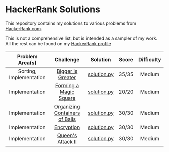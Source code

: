 # HackerRank Solutions

This repository contains my solutions to various problems from [HackerRank.com](https://www.hackerrank.com).

This is not a comprehensive list, but is intended as a sampler of my work. All the rest can be found on my [HackerRank profile](https://www.hackerrank.com/MBailey019)

|                        Problem Area(s)                            |                                                              Challenge                                                              |                                                                                  Solution                                                                                 |  Score  |Difficulty|
|:-----------------------------------------------------------------:|:-----------------------------------------------------------------------------------------------------------------------------------:|:-------------------------------------------------------------------------------------------------------------------------------------------------------------------------:|:-------:|:--------:|
|Sorting, Implementation                                            |[Bigger is Greater](https://www.hackerrank.com/challenges/bigger-is-greater/problem)                                                 |[solution.py](https://github.com/MBailey019/hackerrank-solutions/blob/master/Bigger%20is%20Greater/solution.py)                                                                |35/35    |Medium    |
|Implementation                                            |[Forming a Magic Square](https://www.hackerrank.com/challenges/magic-square-forming/problem)                                                 |[solution.py](https://github.com/MBailey019/hackerrank-solutions/blob/master/Forming%20a%20Magic%20Square/solution.py)                                                                |20/20   |Medium    |
|Implementation                                            |[Organizing Containers of Balls](https://www.hackerrank.com/challenges/organizing-containers-of-balls/problem)                                                 |[solution.py](https://github.com/MBailey019/hackerrank-solutions/blob/master/Organizing%20Containers%20of%20Balls/solution.py)                                                                |30/30   |Medium    |
|Implementation                                            |[Encryption](https://www.hackerrank.com/challenges/encryption/problem)                                                 |[solution.py](https://github.com/MBailey019/hackerrank-solutions/blob/master/Encryption/solution.py)                                                                |30/30   |Medium    |
|Implementation                                            |[Queen's Attack II](https://www.hackerrank.com/challenges/queens-attack-2/problem)                                                 |[solution.py](https://github.com/MBailey019/hackerrank-solutions/blob/master/Queen-s%20Attack%20II/solution.py)                                                                |30/30   |Medium    |
